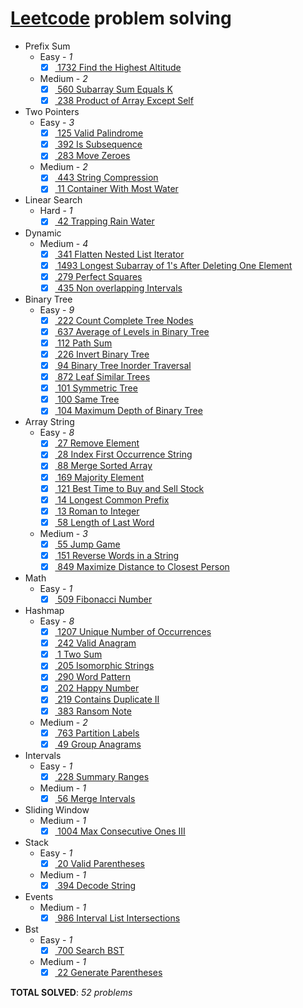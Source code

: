 # [Leetcode](https://leetcode.com/u/vkta_tdm/) problem solving
- Prefix Sum  
    - Easy   - _1_  
        - [x] [ 1732 Find the Highest Altitude](prefix_sum/easy/_1732_Find_the_Highest_Altitude.py)  
    - Medium   - _2_  
        - [x] [ 560 Subarray Sum Equals K](prefix_sum/medium/_560_Subarray_Sum_Equals_K.py)  
        - [x] [ 238 Product of Array Except Self](prefix_sum/medium/_238_Product_of_Array_Except_Self.py)  
- Two Pointers  
    - Easy   - _3_  
        - [x] [ 125 Valid Palindrome](two_pointers/easy/_125_Valid_Palindrome.py)  
        - [x] [ 392 Is Subsequence](two_pointers/easy/_392_Is_Subsequence.py)  
        - [x] [ 283 Move Zeroes](two_pointers/easy/_283_Move_Zeroes.py)  
    - Medium   - _2_  
        - [x] [ 443 String Compression](two_pointers/medium/_443_String_Compression.py)  
        - [x] [ 11 Container With Most Water](two_pointers/medium/_11_Container_With_Most_Water.py)  
- Linear Search  
    - Hard   - _1_  
        - [x] [ 42 Trapping Rain Water](linear_search/hard/_42_Trapping_Rain_Water.py)  
- Dynamic  
    - Medium   - _4_  
        - [x] [ 341 Flatten Nested List Iterator](dynamic/medium/_341_Flatten_Nested_List_Iterator.py)  
        - [x] [ 1493 Longest Subarray of 1's After Deleting One Element](dynamic/medium/_1493_Longest_Subarray_of_1's_After_Deleting_One_Element.py)  
        - [x] [ 279 Perfect Squares](dynamic/medium/_279_Perfect_Squares.py)  
        - [x] [ 435 Non overlapping Intervals](dynamic/medium/_435_Non_overlapping_Intervals.py)  
- Binary Tree  
    - Easy   - _9_  
        - [x] [ 222 Count Complete Tree Nodes](binary_tree/easy/_222_Count_Complete_Tree_Nodes.py)  
        - [x] [ 637 Average of Levels in Binary Tree](binary_tree/easy/_637_Average_of_Levels_in_Binary_Tree.py)  
        - [x] [ 112 Path Sum](binary_tree/easy/_112_Path_Sum.py)  
        - [x] [ 226 Invert Binary Tree](binary_tree/easy/_226_Invert_Binary_Tree.py)  
        - [x] [ 94 Binary Tree Inorder Traversal](binary_tree/easy/_94_Binary_Tree_Inorder_Traversal.py)  
        - [x] [ 872 Leaf Similar Trees](binary_tree/easy/_872_Leaf_Similar_Trees.py)  
        - [x] [ 101 Symmetric Tree](binary_tree/easy/_101_Symmetric_Tree.py)  
        - [x] [ 100 Same Tree](binary_tree/easy/_100_Same_Tree.py)  
        - [x] [ 104 Maximum Depth of Binary Tree](binary_tree/easy/_104_Maximum_Depth_of_Binary_Tree.py)  
- Array String  
    - Easy   - _8_  
        - [x] [ 27 Remove Element](array_string/easy/_27_Remove_Element.py)  
        - [x] [ 28 Index First Occurrence String](array_string/easy/_28_Index_First_Occurrence_String.py)  
        - [x] [ 88 Merge Sorted Array](array_string/easy/_88_Merge_Sorted_Array.py)  
        - [x] [ 169 Majority Element](array_string/easy/_169_Majority_Element.py)  
        - [x] [ 121 Best Time to Buy and Sell Stock](array_string/easy/_121_Best_Time_to_Buy_and_Sell_Stock.py)  
        - [x] [ 14 Longest Common Prefix](array_string/easy/_14_Longest_Common_Prefix.py)  
        - [x] [ 13 Roman to Integer](array_string/easy/_13_Roman_to_Integer.py)  
        - [x] [ 58 Length of Last Word](array_string/easy/_58_Length_of_Last_Word.py)  
    - Medium   - _3_  
        - [x] [ 55 Jump Game](array_string/medium/_55_Jump_Game.py)  
        - [x] [ 151 Reverse Words in a String](array_string/medium/_151_Reverse_Words_in_a_String.py)  
        - [x] [ 849 Maximize Distance to Closest Person](array_string/medium/_849_Maximize_Distance_to_Closest_Person.py)  
- Math  
    - Easy   - _1_  
        - [x] [ 509 Fibonacci Number](math/easy/_509_Fibonacci_Number.py)  
- Hashmap  
    - Easy   - _8_  
        - [x] [ 1207 Unique Number of Occurrences](hashmap/easy/_1207_Unique_Number_of_Occurrences.py)  
        - [x] [ 242 Valid Anagram](hashmap/easy/_242_Valid_Anagram.py)  
        - [x] [ 1 Two Sum](hashmap/easy/_1_Two_Sum.py)  
        - [x] [ 205 Isomorphic Strings](hashmap/easy/_205_Isomorphic_Strings.py)  
        - [x] [ 290 Word Pattern](hashmap/easy/_290_Word_Pattern.py)  
        - [x] [ 202 Happy Number](hashmap/easy/_202_Happy_Number.py)  
        - [x] [ 219 Contains Duplicate II](hashmap/easy/_219_Contains_Duplicate_II.py)  
        - [x] [ 383 Ransom Note](hashmap/easy/_383_Ransom_Note.py)  
    - Medium   - _2_  
        - [x] [ 763 Partition Labels](hashmap/medium/_763_Partition_Labels.py)  
        - [x] [ 49 Group Anagrams](hashmap/medium/_49_Group_Anagrams.py)  
- Intervals  
    - Easy   - _1_  
        - [x] [ 228 Summary Ranges](intervals/easy/_228_Summary_Ranges.py)  
    - Medium   - _1_  
        - [x] [ 56 Merge Intervals](intervals/medium/_56_Merge_Intervals.py)  
- Sliding Window  
    - Medium   - _1_  
        - [x] [ 1004 Max Consecutive Ones III](sliding_window/medium/_1004_Max_Consecutive_Ones_III.py)  
- Stack  
    - Easy   - _1_  
        - [x] [ 20 Valid Parentheses](stack/easy/_20_Valid_Parentheses.py)  
    - Medium   - _1_  
        - [x] [ 394 Decode String](stack/medium/_394_Decode_String.py)  
- Events  
    - Medium   - _1_  
        - [x] [ 986 Interval List Intersections](events/medium/_986_Interval_List_Intersections.py)  
- Bst  
    - Easy   - _1_  
        - [x] [ 700 Search BST](BST/easy/_700_Search_BST.py)  
    - Medium   - _1_  
        - [x] [ 22 Generate Parentheses](BST/medium/_22_Generate_Parentheses.py)  

**TOTAL SOLVED**: _52 problems_